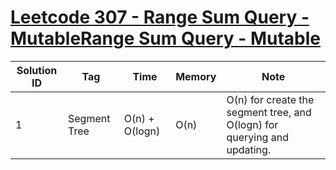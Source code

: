 # [Leetcode 307 - Range Sum Query - MutableRange Sum Query - Mutable](https://leetcode.com/problems/range-sum-query-mutable/)

| Solution ID | Tag | Time | Memory | Note |
| ----------- | --- | ---- | ------ | ---- |
| 1 | Segment Tree | O(n) + O(logn) | O(n) | O(n) for create the segment tree, and O(logn) for querying and updating. |

